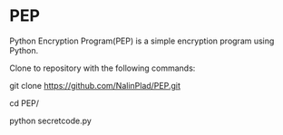 # PEP
Python Encryption Program(PEP) is a simple encryption program using Python.

Clone to repository with the following commands: 


git clone https://github.com/NalinPlad/PEP.git

cd PEP/

python secretcode.py


